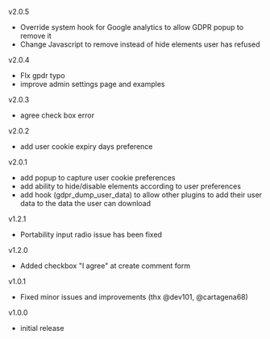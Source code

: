 v2.0.5
- Override system hook for Google analytics to allow GDPR popup to remove it
- Change Javascript to remove instead of hide elements user has refused

v2.0.4
- FIx gpdr typo
- improve admin settings page and examples

v2.0.3
- agree check box error

v2.0.2
- add user cookie expiry days preference

v2.0.1
- add popup to capture user cookie preferences
- add ability to hide/disable elements according to user preferences
- add hook (gdpr_dump_user_data) to allow other plugins to add their user data to the data the user can download

v1.2.1

- Portability input radio issue has been fixed

v1.2.0

- Added checkbox "I agree" at create comment form

v1.0.1

- Fixed minor issues and improvements (thx @dev101, @cartagena68)

v1.0.0

- initial release

